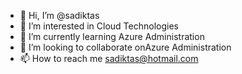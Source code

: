 - 👋 Hi, I’m @sadiktas
- 👀 I’m interested in Cloud Technologies
- 🌱 I’m currently learning Azure Administration
- 💞️ I’m looking to collaborate onAzure Administration
- 📫 How to reach me sadiktas@hotmail.com

<!---
sadiktas/sadiktas is a ✨ special ✨ repository because its `README.md` (this file) appears on your GitHub profile.
You can click the Preview link to take a look at your changes.
--->
